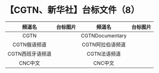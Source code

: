 # 【CGTN、新华社】台标文件（8）
|频道名|台标图片|频道名|台标图片|
|:---:|:---:|:---:|:---:|
|CGTN|<img src="">|CGTNDocumentary|<img src="">|
|CGTN俄语频道|<img src="">|CGTN阿拉伯语频道|<img src="">|
|CGTN西班牙语频道|<img src="">|CGTN法语频道|<img src="">|
|CNC中文|<img src="">|CNC中文|<img src="">|

